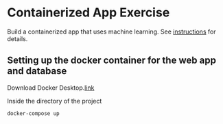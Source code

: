 # Containerized App Exercise

Build a containerized app that uses machine learning. See [instructions](./instructions.md) for details.

## Setting up the docker container for the web app and database

Download Docker Desktop.[link](https://www.docker.com/)

Inside the directory of the project
```
docker-compose up
```
